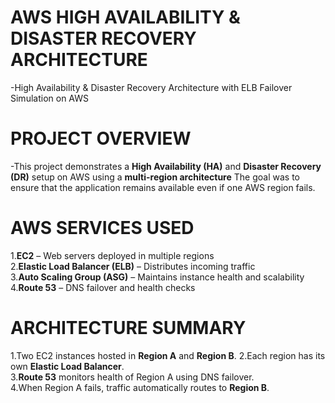 # AWS HIGH AVAILABILITY & DISASTER RECOVERY ARCHITECTURE
  -High Availability & Disaster Recovery Architecture with ELB Failover Simulation on AWS
 

# PROJECT OVERVIEW
  -This project demonstrates a **High Availability (HA)** and **Disaster Recovery (DR)** setup on AWS using a **multi-region architecture**
  The goal was to ensure that the application remains available even if one AWS region fails. 


#  AWS SERVICES USED
  1.**EC2** – Web servers deployed in multiple regions  
  2.**Elastic Load Balancer (ELB)** – Distributes incoming traffic  
  3.**Auto Scaling Group (ASG)** – Maintains instance health and scalability  
  4.**Route 53** – DNS failover and health checks


# ARCHITECTURE SUMMARY
  1.Two EC2 instances hosted in **Region A** and **Region B**.
  2.Each region has its own **Elastic Load Balancer**.  
  3.**Route 53** monitors health of Region A using DNS failover.  
  4.When Region A fails, traffic automatically routes to **Region B**. 
